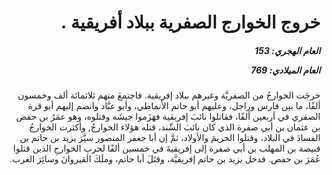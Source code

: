 <h1 dir="rtl">خروج الخوارج الصفرية ببلاد أفريقية .</h1>

<h5 dir="rtl">العام الهجري:  153

العام الميلادي: 769

</h5>

<p dir="rtl">خرجَت الخوارجُ من الصفريَّة وغيرهم ببلاد إفريقية. فاجتمعَ منهم ثلاثمائة ألف وخمسون ألفًا، ما بين فارس وراجل، وعليهم أبو حاتم الأنماطي، وأبو عبَّاد وانضم إليهم أبو قرة الصفري في أربعين ألفًا، فقاتلوا نائبَ إفريقية فهَزَموا جيشَه وقتلوه، وهو عمَرُ بن حفص بن عثمان بن أبي صفرة الذي كان نائبَ السِّند، قتله هؤلاء الخوارجُ, وأكثرت الخوارجُ الفسادَ في البلاد، وقتلوا الحريمَ والأولاد، ثمَّ إن أبا جعفر المنصور سيَّرَ يزيد بن حاتم بن قبيصة بن المهلب بن أبي صفرة إلى إفريقيةَ في خمسين ألفًا لحربِ الخوارجِ الذين قتلوا عُمَرَ بن حفص. فدخل يزيد بن حاتم إفريقيَّة، وقتَلَ أبا حاتم، وملَكَ القيروانَ وسائِرَ الغرب.</p></br>
